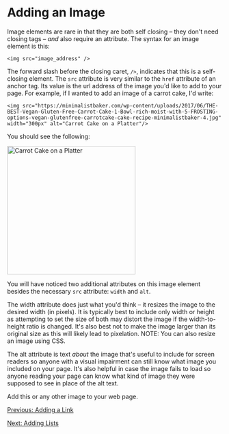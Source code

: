 # Adding an Image

Image elements are rare in that they are both self closing – they don't need closing tags – _and_ also require an attribute.
The syntax for an image element is this:
```
<img src="image_address" />
```
The forward slash before the closing caret, `/>`, indicates that this is a self-closing element. The `src` attribute is very similar to the `href` attribute of an anchor tag. Its value is the url address of the image you'd like to add to your page. For example, if I wanted to add an image of a carrot cake, I'd write:
```
<img src="https://minimalistbaker.com/wp-content/uploads/2017/06/THE-BEST-Vegan-Gluten-Free-Carrot-Cake-1-Bowl-rich-moist-with-5-FROSTING-options-vegan-glutenfree-carrotcake-cake-recipe-minimalistbaker-4.jpg" width="300px" alt="Carrot Cake on a Platter"/>
```
You should see the following:

<img src="https://minimalistbaker.com/wp-content/uploads/2017/06/THE-BEST-Vegan-Gluten-Free-Carrot-Cake-1-Bowl-rich-moist-with-5-FROSTING-options-vegan-glutenfree-carrotcake-cake-recipe-minimalistbaker-4.jpg" width="300px" alt="Carrot Cake on a Platter"/>

You will have noticed two additional attributes on this image element besides the necessary `src` attribute: `width` and `alt`.

The width attribute does just what you'd think – it resizes the image to the desired width (in pixels). It is typically best to include only width or height as attempting to set the size of both may distort the image if the width-to-height ratio is changed. It's also best not to make the image larger than its original size as this will likely lead to pixelation. NOTE: You can also resize an image using CSS.

The alt attribute is text _about_ the image that's useful to include for screen readers so anyone with a visual impairment can still know what image you included on your page. It's also helpful in case the image fails to load so anyone reading your page can know what kind of image they were supposed to see in place of the alt text.

Add this or any other image to your web page.

[Previous: Adding a Link](html_link.md)

[Next: Adding Lists](html_lists.md)
